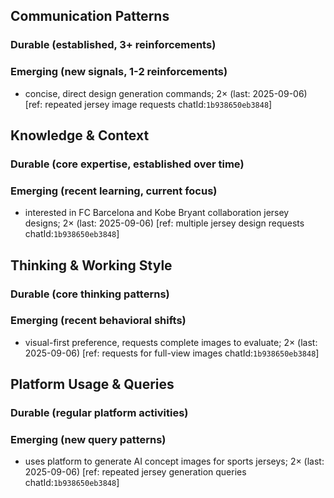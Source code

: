 ## Communication Patterns
### Durable (established, 3+ reinforcements)

### Emerging (new signals, 1-2 reinforcements)
- concise, direct design generation commands; 2× (last: 2025-09-06) [ref: repeated jersey image requests chatId:`1b938650eb3848`]

## Knowledge & Context
### Durable (core expertise, established over time)

### Emerging (recent learning, current focus)
- interested in FC Barcelona and Kobe Bryant collaboration jersey designs; 2× (last: 2025-09-06) [ref: multiple jersey design requests chatId:`1b938650eb3848`]

## Thinking & Working Style
### Durable (core thinking patterns)

### Emerging (recent behavioral shifts)
- visual-first preference, requests complete images to evaluate; 2× (last: 2025-09-06) [ref: requests for full-view images chatId:`1b938650eb3848`]

## Platform Usage & Queries
### Durable (regular platform activities)

### Emerging (new query patterns)
- uses platform to generate AI concept images for sports jerseys; 2× (last: 2025-09-06) [ref: repeated jersey generation queries chatId:`1b938650eb3848`]